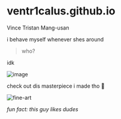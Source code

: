 # ventr1calus.github.io
Vince Tristan Mang-usan

i behave myself whenever shes around

>who?

idk

![image](https://user-images.githubusercontent.com/122424298/211949711-bc330434-7302-48bd-a9d9-292b57a331b4.png)

check out dis masterpiece i made tho 🥶

![fine-art](https://user-images.githubusercontent.com/122424298/211950130-21e99009-a198-44d5-8acf-0e9e489ac684.png)

*fun fact: this guy likes dudes*
